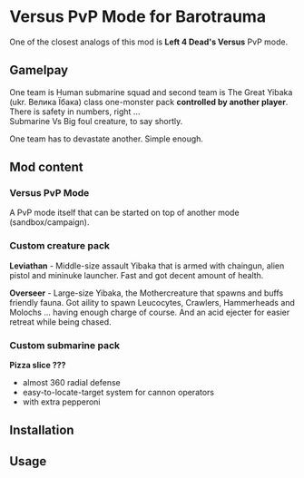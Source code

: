 # Versus PvP Mode for Barotrauma

One of the closest analogs of this mod is <b>Left 4 Dead's Versus</b> PvP mode.<br>

## Gamelpay

One team is Human submarine squad and second team is The Great Yibaka (ukr. Велика Їбака) class one-monster pack <b>controlled by another player</b>. There is safety in numbers, right ...<br>
Submarine Vs Big foul creature, to say shortly.

One team has to devastate another. Simple enough.

## Mod content

### Versus PvP Mode

A PvP mode itself that can be started on top of another mode (sandbox/campaign).

### Custom creature pack

<b>Leviathan</b> - Middle-size assault Yibaka that is armed with chaingun, alien pistol and mininuke launcher. Fast and got decent amount of health.

<b>Overseer</b> - Large-size Yibaka, the Mothercreature that spawns and buffs friendly fauna. Got aility to spawn Leucocytes, Crawlers, Hammerheads and Molochs ... having enough charge of course. And an acid ejecter for easier retreat while being chased.

### Custom submarine pack

<b>Pizza slice ???</b>
 - almost 360 radial defense 
 - easy-to-locate-target system for cannon operators
 - with extra pepperoni

## Installation

## Usage
